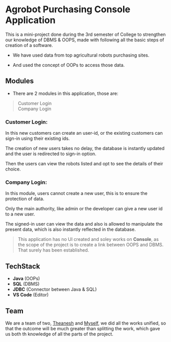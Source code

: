 # Agrobot Purchasing Console Application

This is a mini-project done during the 3rd semester of College to strengthen our knowledge of DBMS & OOPS, made with following all the basic steps of creation of a software.

- We have used data from top agricultural robots purchasing sites.

- And used the concept of OOPs to access those data.

## Modules

- There are 2 modules in this application, those are:

> Customer Login\
> Company Login

### **Customer Login**:

In this new customers can create an user-id, or the existing customers can sign-in using their existing ids.

The creation of new users takes no delay, the database is instantly updated and the user is redirected to sign-in option.

Then the users can view the robots listed and opt to see the details of their choice.

### **Company Login**:

In this module, users cannot create a new user, this is to ensure the protection of data.

Only the main authority, like admin or the developer can give a new user id to a new user.

The signed-in user can view the data and also is allowed to manipulate the present data, which is also instantly reflected in the database.

> This application has no UI created and soley works on **Console**, as the scope of the project is to create a link between OOPS and DBMS.
> That surely has been established.

## TechStack

- **Java** (OOPs)
- **SQL** (DBMS)
- **JDBC** (Connector between Java & SQL)
- **VS Code** (Editor)

## Team

We are a team of two, [Theanesh](https://github.com/Theanesh-5) and [Myself](https://github.com/superb-shan), we did all the works unified, so that the outcome will be much greater than splitting the work, which gave us both th knowledge of all the parts of the project.
